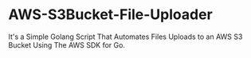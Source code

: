 # AWS-S3Bucket-File-Uploader
It's a Simple Golang Script That Automates Files Uploads to an AWS S3 Bucket Using The AWS SDK for Go.
